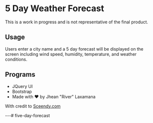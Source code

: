 # 5 Day Weather Forecast 
This is a work in progress and is not representative of the final product.

## Usage
Users enter a city name and a 5 day forecast will be displayed on the screen including wind speed, humidity, temperature, and weather conditions.

## Programs

* JQuery UI 
* Bootstrap 
* Made with ❤ by Jhean "River" Laxamana

With credit to [Sceendy.com](https://sceendy.com/blog/2017/09-27-weather-widget-tutorial/)

---# five-day-forecast
